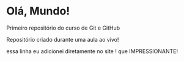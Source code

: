 # Olá, Mundo!
 Primeiro repositório do curso de Git e GitHub

 Repositório criado durante uma aula ao vivo!

essa linha eu adicionei diretamente no site ! que IMPRESSIONANTE!

